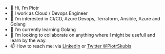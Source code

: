 - 👋 Hi, I’m Piotr
- 💼 I work as Cloud / Devops Engineer
- 👀 I’m interested in CI/CD, Azure Devops, Terraform, Ansible, Azure and Golang 
- 🌱 I’m currently learning Golang
- 💞️ I’m looking to collaborate on anything where I might be usefull and learn by the way.
- 📫 How to reach me: via [Linkedin](https://www.linkedin.com/in/piotr-skubis/) or [Twitter @PiotrSkubis](https://twitter.com/PiotrSkubis)

<!---
ptrskbs/ptrskbs is a ✨ special ✨ repository because its `README.md` (this file) appears on your GitHub profile.
You can click the Preview link to take a look at your changes.
--->
